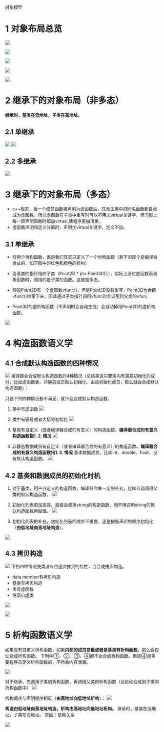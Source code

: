对象模型
# 1 对象布局总览

![](images/C++中的对象模型_image_1.png)

![](images/C++中的对象模型_image_2.png)


![](images/C++中的对象模型_image_3.png)

![](images/C++中的对象模型_image_4.png)



![](images/C++中的对象模型_image_5.png)

# 2 继承下的对象布局（非多态）

**继承时，基类在低地址，子类在高地址。**

## 2.1 单继承

![](images/C++中的对象模型_image_6.png)
![](images/C++中的对象模型_image_7.png)


## 2.2 多继承

![](images/C++中的对象模型_image_8.png)


# 3 继承下的对象布局（多态）

- c++规定，当一个成员函数被声明为虚函数后，其派生类中的同名函数都自动成为虚函数。所以虚函数在子类中重写时可以不用加virtual关键字，但习惯上每一层声明函数时都加virtual,使程序更加清晰。
- 虚函数声明和定义分离时，声明加virtual关键字，定义不加。

## 3.1 单继承

- 有两个析构函数，但是我们其实只定义了一个析构函数（剩下的那个是编译器合成的，如下图中的红色和橙色的析构）

- 当基类的指针指向子类（Point2D * pt= Point3D();），实际上通过虚函数表调用函数时，调用的是子类的函数。这就是多态。

- 假设Point2D有一个虚函数vfunc()，但是Point3D没有重写，Point3D也会把vfunc()继承下来，因此通过子类指针调用vfunc时会调用到父类的vfun。

- Point3D的虚析构函数（不声明时会自动生成）会自动掉用Point2D的虚析构函数。

![](images/C++中的对象模型_image_9.png)


# 4 构造函数语义学


## 4.1 合成默认构造函数的四种情况

![](images/C++中的对象模型_image_10.png)
编译器会合成默认构造函数的4种情况（总结来说只要类内有需要初始化的成分，比如虚函数表、非静态成员默认初始化、主动初始化成员，那么就会合成默认构造函数）：

只要下列四种情况都不满足，就不会合成默认构造函数。

1. 类中有虚函数
![](images/C++中的对象模型_image_11.png)


2. 类中有等号或者大括号初始化
![](images/C++中的对象模型_image_12.png)

3. 基类有自定义（或者编译器合成的有意义）的构造函数。**编译器合成的有意义构造函数指1. 2. 情况**
![](images/C++中的对象模型_image_13.png)

4. 非静态数据成员有自定义（或者编译器合成的有意义）的构造函数。**编译器合成的有意义构造函数指1. 2. 情况**
    基本数据成员，比如int、double、float，没有默认构造函数。
![](images/C++中的对象模型_image_14.png)


## 4.2 基类和数据成员的初始化时机


1. 对于基类，用户自定义的构造函数，编译器会做一定的补充，比如自动调用父类的默认构造函数。
![](images/C++中的对象模型_image_15.png)

2. 初始化列表更加高效，直接会调用string的构造函数，而不用调用string的默认构造函数再赋值。
![](images/C++中的对象模型_image_16.png)

3. 初始化列表的补充，初始化列表的顺序不重要，还是按照声明的顺序初始化（**由低地址向高地址构造**）。

![](images/C++中的对象模型_image_17.png)

## 4.3 拷贝构造

![](images/C++中的对象模型_image_18.png)
下列四种情况使类没有位逐次拷贝的特性，会合成拷贝构造。
- data member有拷贝构造
- 基类有拷贝构造
- 类有虚函数
- 继承自虚类

![](images/C++中的对象模型_image_19.png)




![](images/C++中的对象模型_image_20.png)


# 5 析构函数语义学

如果没有自定义析构函数，如果**内部的成员变量或者是基类有析构函数**，那么会自动合成析构函数。
下列中①、②、③、④都不会合成析构函数。但是④是需要程序员定义析构函数的，不然会内存泄漏。


![](images/C++中的对象模型_image_21.png)


对于继承，先调用子类的析构函数，再调用父类的析构函数（会自动合成到子类的析构函数中）
![](images/C++中的对象模型_image_22.png)


析构顺序与声明顺序相反（**由高地址向低地址析构**）：
![](images/C++中的对象模型_image_23.png)

**构造由低地址向高地址构造，析构由高地址向低地址析构。**
继承时，基类在低地址，子类在高地址。
原因：依赖关系

![](images/C++中的对象模型_image_24.png)
